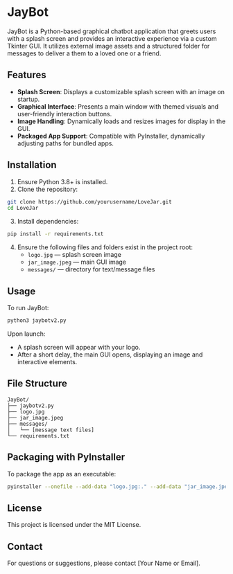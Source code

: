 # JayBot

JayBot is a Python-based graphical chatbot application that greets users with a splash screen and provides an interactive experience via a custom Tkinter GUI. It utilizes external image assets and a structured folder for messages to deliver a them to a loved one or a friend.

## Features

- **Splash Screen**: Displays a customizable splash screen with an image on startup.
- **Graphical Interface**: Presents a main window with themed visuals and user-friendly interaction buttons.
- **Image Handling**: Dynamically loads and resizes images for display in the GUI.
- **Packaged App Support**: Compatible with PyInstaller, dynamically adjusting paths for bundled apps.

## Installation

1. Ensure Python 3.8+ is installed.
2. Clone the repository:
```bash
git clone https://github.com/yourusername/LoveJar.git
cd LoveJar
```
3. Install dependencies:
```bash
pip install -r requirements.txt
```
4. Ensure the following files and folders exist in the project root:
   - `logo.jpg` — splash screen image
   - `jar_image.jpeg` — main GUI image
   - `messages/` — directory for text/message files

## Usage

To run JayBot:
```bash
python3 jaybotv2.py
```

Upon launch:
- A splash screen will appear with your logo.
- After a short delay, the main GUI opens, displaying an image and interactive elements.

## File Structure

```
JayBot/
├── jaybotv2.py
├── logo.jpg
├── jar_image.jpeg
├── messages/
│   └── [message text files]
└── requirements.txt
```

## Packaging with PyInstaller

To package the app as an executable:
```bash
pyinstaller --onefile --add-data "logo.jpg:." --add-data "jar_image.jpeg:." --add-data "messages:messages" jaybotv2.py
```

## License

This project is licensed under the MIT License.

## Contact

For questions or suggestions, please contact [Your Name or Email].

